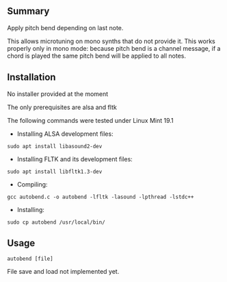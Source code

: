 ## Summary

Apply pitch bend depending on last note.

This allows microtuning on mono synths that do not provide it.
This works properly only in mono mode: because pitch bend is a channel message, if a chord is played the same pitch bend will be applied to all notes.

## Installation

No installer provided at the moment

The only prerequisites are alsa and fltk

The following commands were tested under Linux Mint 19.1

- Installing ALSA development files:
```
sudo apt install libasound2-dev
```
- Installing FLTK and its development files:
```
sudo apt install libfltk1.3-dev
```
- Compiling:
```
gcc autobend.c -o autobend -lfltk -lasound -lpthread -lstdc++
```
- Installing:
```
sudo cp autobend /usr/local/bin/
```
## Usage
```
autobend [file]
```
File save and load not implemented yet.
